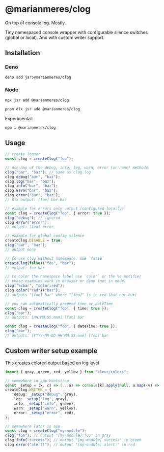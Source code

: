 # @marianmeres/clog

On top of console.log. Mostly.

Tiny namespaced console wrapper with configurable silence switches (global or local).
And with custom writer support.

## Installation

### Deno

```bash
deno add jsr:@marianmeres/clog
```

### Node

```bash
npx jsr add @marianmeres/clog
```

```bash
pnpm dlx jsr add @marianmeres/clog
```

Experimental:
```bash
npm i @marianmeres/clog
```

## Usage

```typescript
// create logger
const clog = createClog("foo");

// use any of the debug, info, log, warn, error (or none) methods
clog("bar", "baz"); // same as clog.log
clog.debug("bar", "baz");
clog.log("bar", "baz");
clog.info("bar", "baz");
clog.warn("bar", "baz");
clog.error("bar", "baz");
// 6 x output: [foo] bar baz

// example for errors only output (configured locally)
const clog = createClog("foo", { error: true });
clog("debug"); // ignored
clog.error("error");
// output: [foo] error

// example for global config silence
createClog.DISABLE = true;
clog("bar", "baz");
// output none

// to use clog without namespace, use `false`
createClog(false)("foo", "bar");
// output: foo bar

// to color the namespace label use `color` or the %c modifier
// these examples work in browser or deno (not in node)
clog("%cbar", "color:red");
clog.color("red")("bar");
// outputs "[foo] bar" where "[foo]" is in red (but not bar)

// you can automatically prepend time or dateTime
const clog = createClog("foo", { time: true });
clog("bar");
// outputs: [HH:MM:SS.mmm] [foo] bar

const clog = createClog("foo", { dateTime: true });
clog("bar");
// outputs: [YYYY-MM-DD HH:MM:SS.mmm] [foo] bar
```

## Custom writer setup example

This creates colored output based on log level

```typescript
import { gray, green, red, yellow } from "kleur/colors";

// somewhere in app bootstrap
const _setup = (k, c) => (...a) => console[k].apply(null, a.map((v) => c(v)));
createClog.WRITER = {
	debug: _setup("debug", gray),
	log: _setup("log", gray),
	info: _setup("info", green),
	warn: _setup("warn", yellow),
	error: _setup("error", red),
};

// somewhere later in app
const clog = createClog("my-module");
clog("foo"); // output "[my-module] foo" in gray
clog.info("success"); // output "[my-module] success" in green
clog.error("alert!"); // output "[my-module] alert!" in red
```
